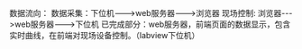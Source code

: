 数据流向：
    数据采集：下位机--->web服务器--->浏览器
    现场控制: 浏览器--->web服务器--->下位机
已完成部分：web服务器，前端页面的数据显示，包含实时曲线，在前端对现场设备控制。（labview下位机）
